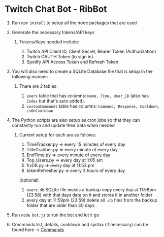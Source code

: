 # Twitch Chat Bot - RibBot

1. Run `npm install` to setup all the node packages that are used
2. Generate the necessary tokens/API keys

    1. Tokens/Keys needed include:
    
        1. Twitch API Client ID, Client Secret, Bearer Token (Authorization)
        2. Twitch OAUTH Token (to sign in)
        3. Spotify API Access Token and Refresh Token

3. You will also need to create a SQLite Database file that is setup in the following manner:
    
    1. There are 2 tables:
        
        1. `users` table that has columns: `Name, Time, User_ID` (also has `Index` but that's auto added).
        2. `customCommands` table has columns: `Command, Response, Cooldown, isOnCooldown`
        
4. The Python scripts are also setup as cron jobs so that they can constantly run and update their data when needed

    1. Current setup for each are as follows:

        1. TimeTracker.py => every 15 minutes of every day
        2. TitleGrabber.py => every minute of every day
        3. EndTime.py => every minute of every day
        4. Top_Users.py => every day at 1:05 am
        5. fixDB.py => every day at 11:53 pm
        6. tokenRefresher.py => every 3 hours of every day
        
        (optional)
        
        1. `users.db` SQLite file makes a backup copy every day at 11:58pm (23:58) with that days date on it and stores it in another folder
        2. every day at 11:59pm (23:59) delete all `.db` files from the backup folder that are older than 30 days

5. Run `node bot.js` to run the bot and let it go

6. Commands list, details, cooldown and syntax (if necessary) can be found here -> [Commands](https://github.com/nckrdr826/twitch_bot/blob/main/commands.md)
